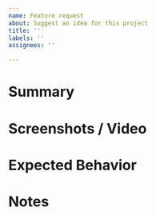 ```yaml
---
name: Feature request
about: Suggest an idea for this project
title: ''
labels: ''
assignees: ''

---
```


# Summary

# Screenshots / Video

# Expected Behavior

# Notes
